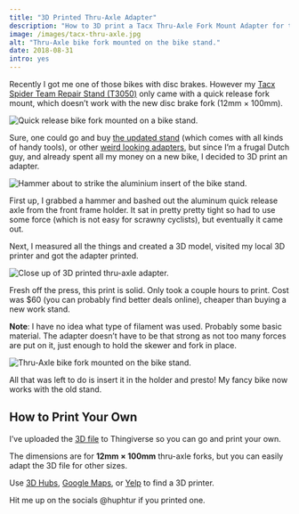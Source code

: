 ```yaml
---
title: "3D Printed Thru-Axle Adapter"
description: "How to 3D print a Tacx Thru-Axle Fork Mount Adapter for the Tacx Spider Team Repair Stand (T3050)."
image: /images/tacx-thru-axle.jpg
alt: "Thru-Axle bike fork mounted on the bike stand."
date: 2018-08-31
intro: yes
---
```

Recently I got me one of those bikes with disc brakes. However my [Tacx Spider Team Repair Stand (T3050)](https://amzn.to/2LH6C1W) only came with a quick release fork mount, which doesn’t work with the new disc brake fork (12mm × 100mm).

![Quick release bike fork mounted on a bike stand.](/images/tacx-quick-release.jpg)

Sure, one could go and buy [the updated stand](https://amzn.to/2C3DpyT) (which comes with all kinds of handy tools), or other [weird looking adapters](https://amzn.to/2PObnu9), but since I’m a frugal Dutch guy, and already spent all my money on a new bike, I decided to 3D print an adapter. 

![Hammer about to strike the aluminium insert of the bike stand.](/images/tacx-hammer.jpg)

First up, I grabbed a hammer and bashed out the aluminum quick release axle from the front frame holder. It sat in pretty pretty tight so had to use some force (which is not easy for scrawny cyclists), but eventually it came out.

Next, I measured all the things and created a 3D model, visited my local 3D printer and got the adapter printed. 

![Close up of 3D printed thru-axle adapter.](/images/tacx-3d-fork-adapter.jpg)

Fresh off the press, this print is solid. Only took a couple hours to print. Cost was $60 (you can probably find better deals online), cheaper than buying a new work stand.

**Note**: I have no idea what type of filament was used. Probably some basic material. The adapter doesn’t have to be that strong as not too many forces are put on it, just enough to hold the skewer and fork in place.

![Thru-Axle bike fork mounted on the bike stand.](/images/tacx-thru-axle.jpg)

All that was left to do is insert it in the holder and presto! My fancy bike now works with the old stand.

## How to Print Your Own 

I’ve uploaded the [3D file](https://www.thingiverse.com/thing:3076948) to Thingiverse so you can go and print your own. 

The dimensions are for **12mm × 100mm** thru-axle forks, but you can easily adapt the 3D file for other sizes. 

Use [3D Hubs](https://www.3dhubs.com/), [Google Maps](https://www.google.com/maps/search/3D+Printing/), or [Yelp](https://www.yelp.com/search?cflt=3dprinting) to find a 3D printer.

Hit me up on the socials @huphtur if you printed one.
